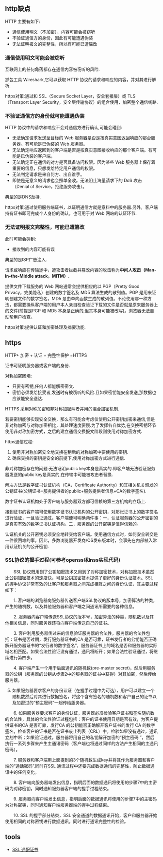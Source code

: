 ## http缺点

HTTP 主要有如下:

- 通信使用明文（不加密），内容可能会被窃听
- 不验证通信方的身份，因此有可能遭遇伪装
- 无法证明报文的完整性，所以有可能已遭篡改

### 通信使用明文可能会被窃听

互联网上的任何角落都存在通信内容被窃听的风险.

抓包工具 Wireshark,它可以获取 HTTP 协议的请求和响应的内容，并对其进行解析.

https对策:通过和 SSL（Secure Socket Layer，安全套接层）或 TLS（Transport Layer Security，安全层传输协议）的组合使用，加密整个通信线路.

### 不验证通信方的身份就可能遭遇伪装

HTTP 协议中的请求和响应不会对通信方进行确认,可能会碰到:

- 无法确定请求发送至目标的 Web 服务器是否是按真实意图返回响应的那台服务器。有可能是已伪装的 Web 服务器。
- 无法确定响应返回到的客户端是否是按真实意图接收响应的那个客户端。有可能是已伪装的客户端。
- 无法确定正在通信的对方是否具备访问权限。因为某些 Web 服务器上保存着重要的信息，只想发给特定用户通信的权限。
- 无法判定请求是来自何方、出自谁手。
- 即使是无意义的请求也会照单全收。无法阻止海量请求下的 DoS 攻击（Denial of Service，拒绝服务攻击）。

典型的是DNS劫持.

https对策:通过使用服务端证书，以证明通信方就是意料中的服务器.另外，客户端持有证书即可完成个人身份的确认，也可用于对 Web 网站的认证环节.

### 无法证明报文完整性，可能已遭篡改

此时可能会碰到:

- 接收到的内容可能有误

典型的是ISP广告注入.

请求或响应在传输途中，遭攻击者拦截并篡改内容的攻击称为**中间人攻击（Man-in-the-Middle attack，MITM）**.

提供文件下载服务的 Web 网站通常会提供相应的以 PGP（Pretty Good Privacy，完美隐私）创建的数字签名及 MD5 算法生成的散列值。PGP 是用来证明创建文件的数字签名，MD5 是由单向函数生成的散列值。不论使用哪一种方法，都需要操纵客户端的用户本人亲自检查验证下载的文件是否就是原来服务器上的文件(前提是PGP 和 MD5 本身是正确的,但其本身可能被改写)。浏览器无法自动帮用户检查。

https对策:提供认证和加密处理及摘要功能.

## https

HTTP+ 加密 + 认证 + 完整性保护 =HTTPS

证书可证明服务器或客户端的身份.

对称加密困境:

- 只要有密钥,任何人都能解密密文.
- 密钥必须发给接受者,发送时有被窃听的风险.且如果密钥能安全发送,那数据也应该能安全送达.

HTTPS 采用对称加密和非对称加密两者并用的混合加密机制.

若要密钥能够实现安全交换，那么有可能会考虑仅使用公开密钥加密来通信,但是非对称加密与对称加密相比，其处理速度要慢.为了发挥各自优势,在交换密钥环节使用非对称加密方式，之后的建立通信交换报文阶段则使用对称加密方式.

https通信过程:

1. 使用非对称加密安全地交换在稍后的对称加密中要使用的密钥.
2. 确保交换的密钥是安全的前提下,使用对称加密方式进行通信.

非对称加密存在的问题:无法证明public key本身是真实的.即客户端无法验证服务器发送的public key是真实的,在传输中可能被攻击者替换.

解决方法是数字证书认证机构（CA，Certificate Authority）和其相关机关颁发的公钥证书(公钥证书=服务提供者的public+服务提供者信息+CA的数字签名).

数字证书认证机构处于客户端与服务器双方都可信赖的第三方机构的立场上.

接到证书的客户端可使用数字证书认证机构的公开密钥，对那张证书上的数字签名进行验证，一旦验证通过，客户端便可明确两件事：一，认证服务器的公开密钥的是真实有效的数字证书认证机构。二，服务器的公开密钥是值得信赖的。

认证机关的公开密钥必须安全地转交给客户端。使用通信方式时，如何安全转交是一件很困难的事，因此，多数浏览器开发商/OS发布版本时，会事先在内部植入常用认证机关的公开密钥.

### SSL协议的握手过程(可参考openssl和nss实现代码)

　　SSL 协议既用到了公钥加密技术又用到了对称加密技术，对称加密技术虽然比公钥加密技术的速度快，可是公钥加密技术提供了更好的身份认证技术。SSL 的握手协议非常有效的让客户和服务器之间完成相互之间的身份认证，其主要过程如下：

　　1. 客户端的浏览器向服务器传送客户端SSL协议的版本号，加密算法的种类，产生的随机数，以及其他服务器和客户端之间通讯所需要的各种信息。

　　2. 服务器向客户端传送SSL协议的版本号，加密算法的种类，随机数以及其他相关信息，同时服务器还将向客户端传送自己的证书。

　　3. 客户利用服务器传过来的信息验证服务器的合法性，服务器的合法性包括：证书是否过期，发行服务器证书的CA 是否可靠，证书发行者的公钥能否正确解开服务器证书的“发行者的数字签名”，服务器证书上的域名是否和服务器的实际域名相匹配。如果合法性验证没有通过，通讯将断开；如果合法性验证通过，将继续进行第四步。

　　4. 客户端产生一个用于后面通讯的随机数(pre-master secret)，然后用服务器的公钥（服务器的公钥从步骤2中的服务器的证书中获得）对其加密，然后传给服务器。

   5. 如果服务器要求客户的身份认证（在握手过程中为可选），用户可以建立一个随机数然后对其进行数据签名，将这个含有签名的随机数和客户自己的证书以及加密过的“预主密码”一起传给服务器。

　　6. 如果服务器要求客户的身份认证，服务器必须检验客户证书和签名随机数的合法性，具体的合法性验证过程包括：客户的证书使用日期是否有效，为客户提供证书的CA 是否可靠，发行CA 的公钥能否正确解开客户证书的发行 CA 的数字签名，检查客户的证书是否在证书废止列表（CRL）中。检验如果没有通过，通讯立刻中断；如果验证通过，服务器将用自己的私钥解开加密的“预主密码 ”，然后执行一系列步骤来产生主通讯密码（客户端也将通过同样的方法产生相同的主通讯密码）。

　　7. 服务器和客户端用上面提到的3个随机数生成key并将其作为服务器和客户端的“通话密码”.同时在SSL 通讯过程中还要完成数据通讯的完整性，防止数据通讯中的任何变化。

　　8. 客户端向服务器端发出信息，指明后面的数据通讯将使用的步骤7中的主密码为对称密钥，同时通知服务器客户端的握手过程结束。

　　9. 服务器向客户端发出信息，指明后面的数据通讯将使用的步骤7中的主密码为对称密钥，同时通知客户端服务器端的握手过程结束。

　　10. SSL 的握手部分结束，SSL 安全通道的数据通讯开始，客户和服务器开始使用相同的对称密钥进行数据通讯，同时进行通讯完整性的检验。


## tools
- [SSL 通配证书](https://www.oschina.net/news/291664/httpsok-1-11-0-released)